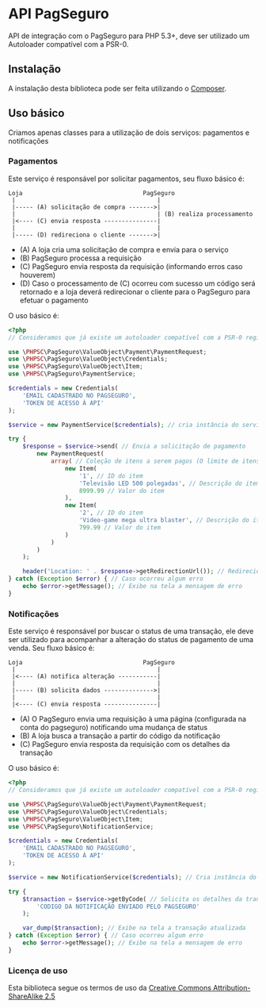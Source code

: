 API PagSeguro
=============

API de integração com o PagSeguro para PHP 5.3+, deve ser utilizado um Autoloader compatível com a PSR-0.

Instalação
----------

A instalação desta biblioteca pode ser feita utilizando o [Composer](https://packagist.org/packages/phpsc/pagseguro).

Uso básico
----------

Criamos apenas classes para a utilização de dois serviços: pagamentos e notificações

### Pagamentos

Este serviço é responsável por solicitar pagamentos, seu fluxo básico é:

    Loja                                  PagSeguro
     |                                        |
     |----- (A) solicitação de compra ------->|
     |                                        | (B) realiza processamento
     |<---- (C) envia resposta ---------------|
     |                                        |
     |----- (D) redireciona o cliente ------->|
     
* (A) A loja cria uma solicitação de compra e envia para o serviço
* (B) PagSeguro processa a requisição
* (C) PagSeguro envia resposta da requisição (informando erros caso houverem)
* (D) Caso o processamento de (C) ocorreu com sucesso um código será retornado e a loja deverá redirecionar o cliente para o PagSeguro para efetuar o pagamento

O uso básico é:

```php
<?php
// Consideramos que já existe um autoloader compatível com a PSR-0 registrado

use \PHPSC\PagSeguro\ValueObject\Payment\PaymentRequest;
use \PHPSC\PagSeguro\ValueObject\Credentials;
use \PHPSC\PagSeguro\ValueObject\Item;
use \PHPSC\PagSeguro\PaymentService;

$credentials = new Credentials(
    'EMAIL CADASTRADO NO PAGSEGURO',
    'TOKEN DE ACESSO À API'
);

$service = new PaymentService($credentials); // cria instância do serviço de pagamentos

try {
    $response = $service->send( // Envia a solicitação de pagamento
        new PaymentRequest(
            array( // Coleção de itens a serem pagos (O limite de itens é definido pelo webservice da Pagseguro)
                new Item(
                	'1', // ID do item
                	'Televisão LED 500 polegadas', // Descrição do item
                	8999.99 // Valor do item
            	),
            	new Item(
                	'2', // ID do item
                	'Video-game mega ultra blaster', // Descrição do item
                	799.99 // Valor do item
            	)
            )
        )
    );

    header('Location: ' . $response->getRedirectionUrl()); // Redireciona o usuário
} catch (Exception $error) { // Caso ocorreu algum erro
    echo $error->getMessage(); // Exibe na tela a mensagem de erro
}
```
### Notificações

Este serviço é responsável por buscar o status de uma transação, ele deve ser utilizado para acompanhar a alteração do status de pagamento de uma venda. Seu fluxo básico é:

    Loja                                  PagSeguro
     |                                        |
     |<---- (A) notifica alteração -----------|
     |                                        |
     |----- (B) solicita dados -------------->|
     |                                        |
     |<---- (C) envia resposta ---------------|
     
* (A) O PagSeguro envia uma requisição à uma página (configurada na conta do pagseguro) notificando uma mudança de status 
* (B) A loja busca a transação a partir do código da notificação
* (C) PagSeguro envia resposta da requisição com os detalhes da transação

O uso básico é:

```php
<?php
// Consideramos que já existe um autoloader compatível com a PSR-0 registrado

use \PHPSC\PagSeguro\ValueObject\Payment\PaymentRequest;
use \PHPSC\PagSeguro\ValueObject\Credentials;
use \PHPSC\PagSeguro\ValueObject\Item;
use \PHPSC\PagSeguro\NotificationService;

$credentials = new Credentials(
    'EMAIL CADASTRADO NO PAGSEGURO',
    'TOKEN DE ACESSO À API'
);

$service = new NotificationService($credentials); // Cria instância do serviço

try {
    $transaction = $service->getByCode( // Solicita os detalhes da transação
    	'CODIGO DA NOTIFICAÇÃO ENVIADO PELO PAGSEGURO'
	);

    var_dump($transaction); // Exibe na tela a transação atualizada
} catch (Exception $error) { // Caso ocorreu algum erro
    echo $error->getMessage(); // Exibe na tela a mensagem de erro
}
```

### Licença de uso

Esta biblioteca segue os termos de uso da [Creative Commons Attribution-ShareAlike 2.5](http://creativecommons.org/licenses/by-sa/2.5)
